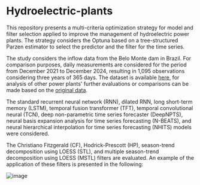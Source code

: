 # Hydroelectric-plants

This repository presents a multi-criteria optimization strategy for model and filter selection applied to improve the management of hydroelectric power plants.
The strategy considers the Optuna based on a tree-structured Parzen estimator to select the predictor and the filter for the time series.

The study considers the inflow data from the Belo Monte dam in Brazil. For comparison purposes, daily measurements are considered for the period from December 2021 to December 2024, resulting in 1,095 observations considering three years of 365 days. The dataset is available [here](), for analysis of other power plants' further evaluations or comparisons can be made based on the [original data](https://dados.ons.org.br/dataset/dados-hidrologicos-res).

The standard recurrent neural network (RNN), dilated RNN, long short-term memory (LSTM), temporal fusion transformer (TFT), temporal convolutional neural (TCN), deep non-parametric time series forecaster (DeepNPTS), neural basis expansion analysis for time series forecasting (N-BEATS), and neural hierarchical interpolation for time series forecasting (NHITS) models were considered.

The Christiano Fitzgerald (CF), Hodrick-Prescott (HP), season-trend decomposition using LOESS (STL), and multiple season-trend decomposition using LOESS (MSTL) filters are evaluated. An example of the application of these filters is presented in the following:

![image](https://github.com/user-attachments/assets/43931342-542e-4729-8bb7-6e480021a69e)










